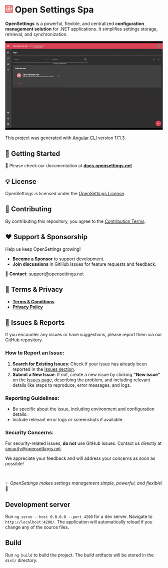 # <img src="logo/open-settings-logo.png" alt="Header" width="24"/> Open Settings Spa

**OpenSettings** is a powerful, flexible, and centralized **configuration management solution** for .NET applications. It simplifies settings storage, retrieval, and synchronization.  

![Demo](https://raw.githubusercontent.com/OpenSettings/open-settings-docs/master/docs/v1/assets/demo.gif)

This project was generated with [Angular CLI](https://github.com/angular/angular-cli) version 17.1.3.

## 🚀 Getting Started

📖 Please check our documentation at **[docs.opensettings.net](https://docs.opensettings.net)**  

## 💡 License  

OpenSettings is licensed under the [OpenSettings License](https://opensettings.net/license).

## 🤝 Contributing

By contributing this repository, you agree to the [Contribution Terms](https://opensettings.net/contribution-terms).

## ❤️ Support & Sponsorship  

Help us keep OpenSettings growing!  

- **[Become a Sponsor](https://opensettings.net/become-a-sponsor)** to support development.  
- **Join discussions** in GitHub Issues for feature requests and feedback.  

📧 **Contact**: [support@opensettings.net](mailto:support@opensettings.net)  

## 📜 Terms & Privacy  

- **[Terms & Conditions](https://opensettings.net/terms-and-conditions)**  
- **[Privacy Policy](https://opensettings.net/privacy-policy)**  

## 🐞 Issues & Reports

If you encounter any issues or have suggestions, please report them via our GitHub repository.

### How to Report an Issue:
1. **Search for Existing Issues**: Check if your issue has already been reported in the [Issues section](https://github.com/OpenSettings/open-settings/issues).
2. **Submit a New Issue**: If not, create a new issue by clicking **"New issue"** on the [Issues page](https://github.com/OpenSettings/open-settings/issues), describing the problem, and including relevant details like steps to reproduce, error messages, and logs.

### Reporting Guidelines:
- Be specific about the issue, including environment and configuration details.
- Include relevant error logs or screenshots if available.

### Security Concerns:
For security-related issues, **do not** use GitHub Issues. Contact us directly at [security@opensettings.net](mailto:security@opensettings.net).

We appreciate your feedback and will address your concerns as soon as possible!

<br>

✨ *OpenSettings makes settings management simple, powerful, and flexible!* 🚀

## Development server

Run `ng serve --host 0.0.0.0 --port 4200` for a dev server. Navigate to `http://localhost:4200/`. The application will automatically reload if you change any of the source files.

## Build

Run `ng build` to build the project. The build artifacts will be stored in the `dist/` directory.

